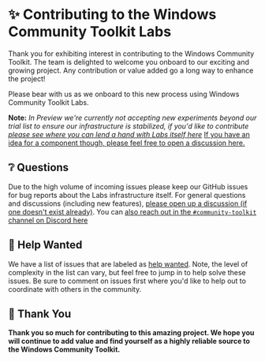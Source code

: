 # ✨ Contributing to the Windows Community Toolkit Labs

Thank you for exhibiting interest in contributing to the Windows Community Toolkit. The team is delighted to welcome you onboard to our exciting and growing project. Any contribution or value added go a long way to enhance the project!

Please bear with us as we onboard to this new process using Windows Community Toolkit Labs.

**Note:** _In Preview we're currently not accepting new experiments beyond our trial list to ensure our infrastructure is stabilized, if you'd like to contribute [please see where you can lend a hand with Labs itself here](https://github.com/CommunityToolkit/Labs-Windows/issues?q=is%3Aopen+is%3Aissue+label%3A%22help+wanted%22)_ [If you have an idea for a component though, please feel free to open a discussion here.](https://github.com/CommunityToolkit/Labs-Windows/discussions?discussions_q=category%3AExperiments+category%3A%22Ideas%22+)

## ❔ Questions <a name="question"></a>

Due to the high volume of incoming issues please keep our GitHub issues for bug reports about the Labs infrastructure itself. For general questions and discussions (including new features), [please open up a discussion (if one doesn't exist already)](https://github.com/CommunityToolkit/Labs-Windows/discussions). You can [also reach out in the `#community-toolkit` channel on Discord here](https://aka.ms/wct/discord)

## 🙋 Help Wanted <a name="help"></a>

We have a list of issues that are labeled as [help wanted](https://github.com/CommunityToolkit/Labs-Windows/labels/help%20wanted). Note, the level of complexity in the list can vary, but feel free to jump in to help solve these issues. Be sure to comment on issues first where you'd like to help out to coordinate with others in the community.

## 💙 Thank You

**Thank you so much for contributing to this amazing project. We hope you will continue to add value and find yourself as a highly reliable source to the Windows Community Toolkit.**

